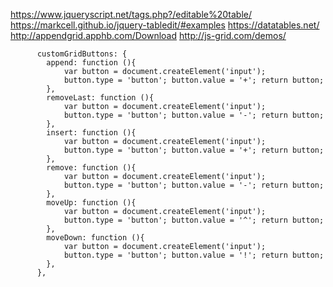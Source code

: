 https://www.jqueryscript.net/tags.php?/editable%20table/
https://markcell.github.io/jquery-tabledit/#examples
https://datatables.net/
http://appendgrid.apphb.com/Download
http://js-grid.com/demos/


          customGridButtons: {
            append: function (){
                var button = document.createElement('input');
                button.type = 'button'; button.value = '+'; return button;
            },
            removeLast: function (){
                var button = document.createElement('input');
                button.type = 'button'; button.value = '-'; return button;
            },
            insert: function (){
                var button = document.createElement('input');
                button.type = 'button'; button.value = '+'; return button;
            },
            remove: function (){
                var button = document.createElement('input');
                button.type = 'button'; button.value = '-'; return button;
            },
            moveUp: function (){
                var button = document.createElement('input');
                button.type = 'button'; button.value = '^'; return button;
            },
            moveDown: function (){
                var button = document.createElement('input');
                button.type = 'button'; button.value = '!'; return button;
            },
          },